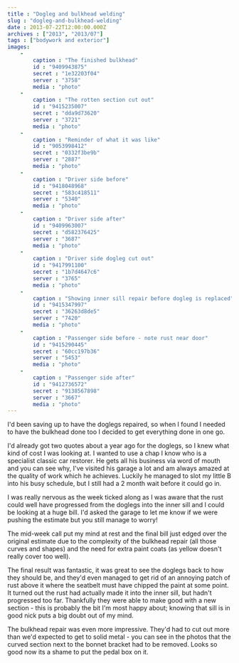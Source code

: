 ```yaml
---
title : "Dogleg and bulkhead welding"
slug : "dogleg-and-bulkhead-welding"
date : 2013-07-22T12:00:00.000Z
archives : ["2013", "2013/07"]
tags : ["bodywork and exterior"]
images:
    -
        caption : "The finished bulkhead"
        id : "9409943875"
        secret : "1e32203f04"
        server : "3758"
        media : "photo"
    -
        caption : "The rotten section cut out"
        id : "9415235007"
        secret : "dda9d73620"
        server : "3721"
        media : "photo"
    -
        caption : "Reminder of what it was like"
        id : "9053998412"
        secret : "0332f3be9b"
        server : "2887"
        media : "photo"
    -
        caption : "Driver side before"
        id : "9418048968"
        secret : "583c418511"
        server : "5340"
        media : "photo"
    -
        caption : "Driver side after"
        id : "9409963007"
        secret : "d582376425"
        server : "3687"
        media : "photo"
    -
        caption : "Driver side dogleg cut out"
        id : "9417991100"
        secret : "1b7d4647c6"
        server : "3765"
        media : "photo"
    -
        caption : "Showing inner sill repair before dogleg is replaced"
        id : "9415347997"
        secret : "36263d8de5"
        server : "7420"
        media : "photo"
    -
        caption : "Passenger side before - note rust near door"
        id : "9415290445"
        secret : "60cc197b36"
        server : "5453"
        media : "photo"
    -
        caption : "Passenger side after"
        id : "9412736572"
        secret : "9138567898"
        server : "3667"
        media : "photo"
---
```


I'd been saving up to have the doglegs repaired, so when I found I needed to have the bulkhead done too I decided to get everything done in one go.


I'd already got two quotes about a year ago for the doglegs, so I knew what kind of cost I was looking at. I wanted to use a chap I know who is a  specialist classic car restorer. He gets all his business via word of mouth and you can see why, I've visited his garage a lot and am always amazed at the quality of work which he achieves. Luckily he managed to slot my little B into his busy schedule, but I still had a 2 month wait before it could go in.


I was really nervous as the week ticked along as I was aware that the rust could well have progressed from the doglegs into the inner sill and I could be looking at a huge bill. I'd asked the garage to let me know if we were pushing the estimate but you still manage to worry!


The mid-week call put my mind at rest and the final bill just edged over the original estimate due to the complexity of the bulkhead repair (all those curves and shapes) and the need for extra paint coats (as yellow doesn't really cover too well).


The final result was fantastic, it was great to see the doglegs back to how they should be, and they'd even managed to get rid of an annoying patch of rust above it where the seatbelt must have chipped the paint at some point. It turned out the rust had actually made it into the inner sill, but hadn't progressed too far. Thankfully they were able to make good with a new section - this is probably the bit I'm most happy about; knowing that sill is in good nick puts a big doubt out of my mind.


The bulkhead repair was even more impressive. They'd had to cut out more than we'd expected to get to solid metal - you can see in the photos that the curved section next to the bonnet bracket had to be removed. Looks so good now its a shame to put the pedal box on it.